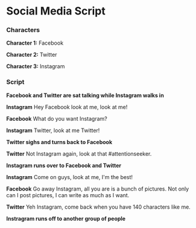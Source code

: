 # Social Media Script #

### Characters ###

**Character 1:** Facebook

**Character 2:** Twitter

**Character 3:** Instagram

### Script ###

**Facebook and Twitter are sat talking while Instagram walks in**

**Instagram** Hey Facebook look at me, look at me!

**Facebook** What do you want Instagram?

**Instagram** Twitter, look at me Twitter!

**Twitter sighs and turns back to Facebook**

**Twitter** Not Instagram again, look at that #attentionseeker.

**Instagram runs over to Facebook and Twitter**

**Instagram** Come on guys, look at me, I'm the best!

**Facebook** Go away Instagram, all you are is a bunch of pictures. Not only can I post pictures, I can write as much as I want. 

**Twitter** Yeh Instagram, come back when you have 140 characters like me.

**Instragram runs off to another group of people**







